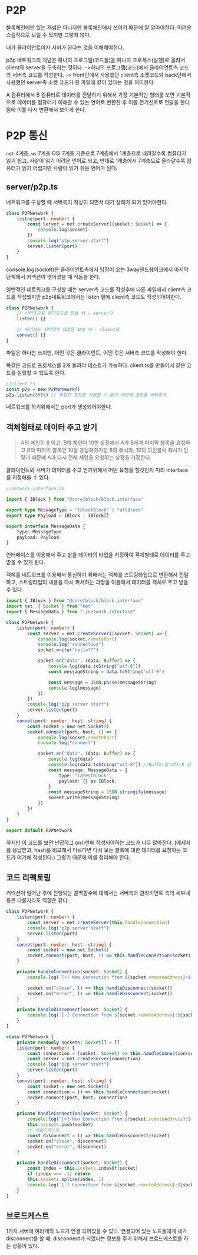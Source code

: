 # P2P

블록체인에만 있는 개념은 아니지만 블록체인에서 쓰이기 때문에 잘 알아야한다.
어려운 스킬적으로 보일 수 있지만 그렇지 않다.

내가 클라이언트이자 서버가 된다는 것을 이해해야한다.

p2p 네트워크의 개념은
하나의 프로그램(코드들)을 하나의 프로세스(실행)로 올려서 client와 server을 구축하는 것이다.
->하나의 프로그램(코드)에서 클라이언트측 코드와 서버측 코드를 작성한다.
-> front단에서 사용했던 client측 소켓코드와 back단에서 사용했던 server측 소켓 코드가 한 파일에 같이 있다는 것을 의미한다.

A 컴퓨터에서 B 컴퓨터로 데이터를 전달하기 위해서 가장 기본적인 형태를 보면
기본적으로 데이터를 컴퓨터가 이해할 수 있는 언어로 변환한 후 이를 전기신호로 전달을 한다음에 이를 다시 변환해서 보이게 한다.

# P2P 통신

`net` 4계층, `ws` 7계층
OSI 7계층 기준으로 7계층에서 1계층으로 내려갈수록 컴퓨터가 읽기 쉽고, 사람이 읽기 어려운 언어로 되고, 반대로 1계층에서 7계층으로 올라갈수록 컴퓨터가 읽기 어렵지만 사람이 읽기 쉬운 언어가 된다.

## server/p2p.ts

네트워크를 구성할 때 서버측이 작성이 되면서 대기 상태가 되어 있어야한다.

```ts
class P2PNetwork {
    listne(port: number) {
        const server = net.createServer((socket: Socket) => {
            console.log(socket)
        })
        console.log("p2p server start")
        server.listen(port)
    }
}
```

console.log(socket)은 클라이언트측에서 답장이 오는 3way핸드쉐이크에서 마지막단계에서 커넥션이 맺어졌을 때 작동을 한다.

일반적인 네트워크를 구성할 때는 server측 코드를 작성후에 다른 파일에서 client측 코드를 작성했지만
p2p네트워크에서는 listen 밑에 client측 코드도 작성되어야한다.

```ts
class P2PNetwork {
    // 서버측으로 대기모드를 만들 때 - server단
    listen() {}

    // 대기하는 서버에게 요청을 보낼 때 - client단
    connet() {}
}
```

파일은 하나만 쓰지만, 어떤 것은 클라이언트, 어떤 것은 서버측 코드를 작성해야 한다.

똑같은 코드로 프로세스를 2개 돌려야 테스트가 가능하다.
client.ts를 만들어서 같은 코드를 실행할 수 있도록 한다.

```ts
//client.ts
const p2p = new P2PNetwork()
p2p.listen(8556) // 동일한 포트를 사용할 수 없기 때문에 포트를 바꿔준다.
```

네트워크를 하기위해서는 port가 생성되어야한다.

## 객체형태로 데이터 주고 받기

> A의 체인이 8 이고, B의 체인이 10인 상황에서 A가 B에게 마지막 블록을 요청하고 B의 마지막 블록인 10을 응답해줬지만 8의 해시와, 10의 이전블럭 해시가 안맞기 때문에 A가 다시 전체 체인을 요청하는 상황을 가정한다.

클라이언트와 서버가 데이터를 주고 받기위해서 어떤 요청을 할것인지 미리 interface를 지정해둘 수 있다.

```ts
//network.interface.ts

import { IBlock } from "@core/block/block.interface"

export type MessageType = "latestBlock" | "allBlock"
export type Payload = IBlock | IBlock[]

export interface MessageData {
    type: MessageType
    payload: Payload
}
```

인터페이스를 이용해서 주고 받을 데이터의 타입을 지정하여 객체형태로 데이터를 주고 받을 수 있게 된다.

객체를 네트워크를 이용해서 통신하기 위해서는 객체를 스트링타입으로 변환해서 전달하고, 스트링타입의 내용을 다시 파서하는 과정을 이용해서 데이터를 객체로 주고 받을 수 있다.

```ts
import { IBlock } from "@core/block/block.interface"
import net, { Socket } from "net"
import { MessageData } from "./network.interface"

class P2PNetwork {
    listen(port: number) {
        const server = net.createServer((socket: Socket) => {
            console.log(socket.remotePort)
            console.log("connection")
            socket.write("hello??")

            socket.on("data", (data: Buffer) => {
                console.log(data.toString("utf-8"))
                const messageString = data.toString("utf-8")

                const message = JSON.parse(messageString)
                console.log(message)
            })
        })
        console.log("p2p server start")
        server.listen(port)
    }
    connet(port: number, host: string) {
        const socket = new net.Socket()
        socket.connect(port, host, () => {
            console.log(socket.remotePort)
            console.log("connect")

            socket.on("data", (data: Buffer) => {
                console.log(data)
                console.log(data.toString("utf-8")) //Buffer을 UTF-8 글자셋으로 변환해준다.
                const message: MessageData = {
                    type: "latestBlock",
                    payload: {} as IBlock,
                }
                const messageString = JSON.stringify(message)
                socket.write(messageString)
            })
        })
    }
}

export default P2PNetwork
```

하지만 이 코드를 보면 난잡하고 on()안에 작성되야하는 코드가 너무 많아진다.
(메세지를 응답받고, hash를 비교해서 다르다면 다시 모든 블록에 대한 데이터를 요청하는 코드가 여기에 작성된다.) 그렇기 때문에 이를 정리해야 한다.

## 코드 리펙토링

커넥션이 일어난 후에 진행되는 콜백함수에 대해서는 서버측과 클라이언트 측의 세부내용은 다를지라도 역할은 같다.

```ts
class P2PNetwork {
    listen(port: number) {
        const server = net.createServer(this.handleConnection)
        console.log("p2p server start")
        server.listen(port)
    }
    connet(port: number, host: string) {
        const socket = new net.Socket()
        socket.connect(port, host, () => this.handleConnection(socket))
    }

    private handleConnection(socket: Socket) {
        console.log(`[+] New Connection from ${socket.remoteAddress}:${socket.remotePort}`)

        socket.on("close", () => this.handleDisconnect(socket))
        socket.on("error", () => this.handleDisconnect(socket))
    }

    private handleDisconnect(socket: Socket) {
        console.log(`[-] Connection from ${socket.remoteAddress}:${socket.remotePort} closed`)
    }
}
```

```ts
class P2PNetwork {
    private readonly sockets: Socket[] = []
    listen(port: number) {
        const connection = (socket: Socket) => this.handleConnection(socket)
        const server = net.createServer(connection)
        console.log("p2p server start")
        server.listen(port)
    }
    connet(port: number, host: string) {
        const socket = new net.Socket()
        const connection = () => this.handleConnection(socket)
        socket.connect(port, host, connection)
    }

    private handleConnection(socket: Socket) {
        console.log(`[+] New Connection from ${socket.remoteAddress}:${socket.remotePort}`)
        this.sockets.push(socket)
        // 브로드케스트
        const disconnect = () => this.handleDisconnect(socket)
        socket.on("close", disconnect)
        socket.on("error", disconnect)
    }

    private handleDisconnect(socket: Socket) {
        const index = this.sockets.indexOf(socket)
        if (index === -1) return
        this.sockets.splice(index, 1)
        console.log(`[-] Connection from ${socket.remoteAddress}:${socket.remotePort} closed`)
    }
}
```

## 브로드케스트

1가지 서버에 여러개의 노드가 연결 되어있을 수 있다.
연결되어 있는 노드들에게 내가 disconnect를 할 때, disconnect가 되었다는 정보를 주기 위해서 브로드케스트를 하는 상황이 있다.
